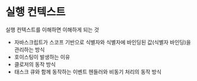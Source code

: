 # 실행 컨텍스트

실행 컨텍스트를 이해하면 이해하게 되는 것

- 자바스크립트가 스코프 기반으로 식별자와 식별자에 바인딩된 값(식별자 바인딩)을 관리하는 방식
- 호이스팅이 발생하는 이유
- 클로저의 동작 방식
- 태스크 큐와 함께 동작하는 이벤트 헨들러와 비동기 처리의 동작 방식
